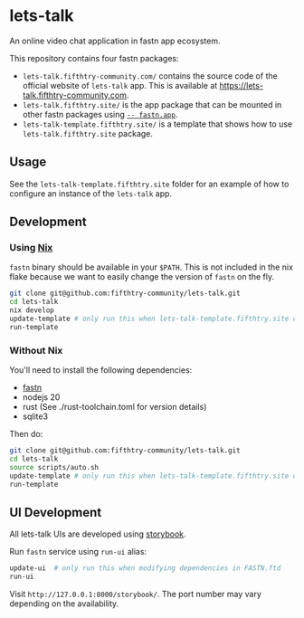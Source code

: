 # lets-talk

An online video chat application in fastn app ecosystem.

This repository contains four fastn packages:
- `lets-talk.fifthtry-community.com/` contains the source code of the official website of `lets-talk` app. This is available at https://lets-talk.fifthtry-community.com.
- `lets-talk.fifthtry.site/` is the app package that can be mounted in other fastn packages using [`-- fastn.app`](https://fastn.com/app/).
- `lets-talk-template.fifthtry.site/` is a template that shows how to use `lets-talk.fifthtry.site` package.

## Usage

See the `lets-talk-template.fifthtry.site` folder for an example of how to
configure an instance of the `lets-talk` app.

## Development

### Using [Nix](https://nixos.org/)

`fastn` binary should be available in your `$PATH`. This is not included in the
nix flake because we want to easily change the version of `fastn` on the fly.

```sh
git clone git@github.com:fifthtry-community/lets-talk.git
cd lets-talk
nix develop
update-template # only run this when lets-talk-template.fifthtry.site dependencies are modified
run-template
```

### Without Nix

You'll need to install the following dependencies:
- [fastn](https://fastn.com/install/)
- nodejs 20
- rust (See ./rust-toolchain.toml for version details)
- sqlite3

Then do:

```sh
git clone git@github.com:fifthtry-community/lets-talk.git
cd lets-talk
source scripts/auto.sh
update-template # only run this when lets-talk-template.fifthtry.site dependencies are modified
run-template
```


## UI Development

All lets-talk UIs are developed using [storybook](https://design-system.fifthtry.site/introduction/storybook/).

Run `fastn` service using `run-ui` alias: 

```sh
update-ui  # only run this when modifying dependencies in FASTN.ftd
run-ui
```

Visit `http://127.0.0.1:8000/storybook/`. The port number may vary depending on the availability.
